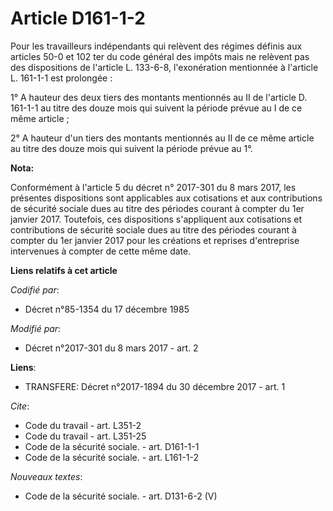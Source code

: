 # Article D161-1-2

Pour les travailleurs indépendants qui relèvent des régimes définis aux articles 50-0 et 102 ter du code général des impôts
mais ne relèvent pas des dispositions de l'article L. 133-6-8, l'exonération mentionnée à l'article L. 161-1-1 est
prolongée : 

1° A hauteur des deux tiers des montants mentionnés au II de l'article D. 161-1-1 au titre des douze mois qui suivent la
période prévue au I de ce même article ; 

2° A hauteur d'un tiers des montants mentionnés au II de ce même article au titre des douze mois qui suivent la période
prévue au 1°.

**Nota:**

Conformément à l'article 5 du décret n° 2017-301 du 8 mars 2017, les présentes dispositions sont applicables aux cotisations
et aux contributions de sécurité sociale dues au titre des périodes courant à compter du 1er janvier 2017. Toutefois, ces
dispositions s'appliquent aux cotisations et contributions de sécurité sociale dues au titre des périodes courant à compter
du 1er janvier 2017 pour les créations et reprises d'entreprise intervenues à compter de cette même date.

**Liens relatifs à cet article**

_Codifié par_:

  - Décret n°85-1354 du 17 décembre 1985

_Modifié par_:

  - Décret n°2017-301 du 8 mars 2017 - art. 2

**Liens**:

  - TRANSFERE: Décret n°2017-1894 du 30 décembre 2017 - art. 1

_Cite_:

  - Code du travail - art. L351-2
  - Code du travail - art. L351-25
  - Code de la sécurité sociale. - art. D161-1-1
  - Code de la sécurité sociale. - art. L161-1-2

_Nouveaux textes_:

  - Code de la sécurité sociale. - art. D131-6-2 (V)
